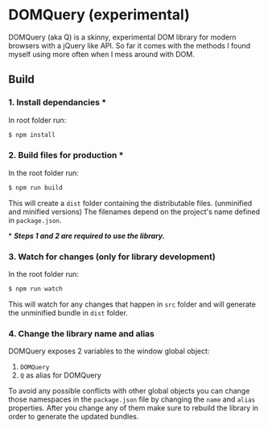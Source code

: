 # DOMQuery (experimental)
DOMQuery (aka Q) is a skinny, experimental DOM library for modern browsers with a jQuery like API. So far it comes with the methods I found myself using more often when I mess around with DOM.

## Build

### 1. Install dependancies \*
In root folder run:
```sh
$ npm install
```

### 2. Build files for production \*
In the root folder run:
```sh
$ npm run build
```
This will create a ```dist``` folder containing the distributable files. (unminified and minified versions)
The filenames depend on the project's name defined in ```package.json```.

\* ***Steps 1 and 2 are required to use the library.***

### 3. Watch for changes (only for library development)
In the root folder run:
```sh
$ npm run watch
```
This will watch for any changes that happen in ```src``` folder and will generate the unminified bundle in ```dist``` folder.

### 4. Change the library name and alias
DOMQuery exposes 2 variables to the window global object:

1. ```DOMQuery```
2. ```Q``` as alias for DOMQuery

To avoid any possible conflicts with other global objects you can change those namespaces in the ```package.json``` file by changing the ```name``` and ```alias``` properties. After you change any of them make sure to rebuild the library in order to generate the updated bundles.
